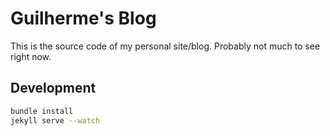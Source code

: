 # Guilherme's Blog

This is the source code of my personal site/blog.  Probably not much to see right now.

## Development

```bash
bundle install
jekyll serve --watch
```
